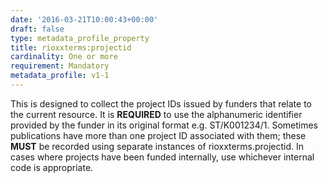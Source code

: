```yaml
---
date: '2016-03-21T10:00:43+00:00'
draft: false
type: metadata_profile_property
title: rioxxterms:projectid
cardinality: One or more
requirement: Mandatory
metadata_profile: v1-1
---
```

This is designed to collect the project IDs issued by funders that relate to the current resource. It is **REQUIRED** to use the alphanumeric identifier provided by the funder in its original format e.g. ST/K001234/1. Sometimes publications have more than one project ID associated with them; these **MUST** be recorded using separate instances of rioxxterms.projectid. In cases where projects have been funded internally, use whichever internal code is appropriate.
